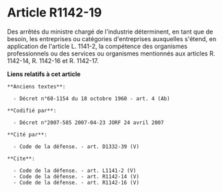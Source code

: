 # Article R1142-19

Des arrêtés du ministre chargé de l'industrie déterminent, en tant que de besoin, les entreprises ou catégories d'entreprises
auxquelles s'étend, en application de l'article L. 1141-2, la compétence des organismes professionnels ou des services ou
organismes mentionnés aux articles R. 1142-14, R. 1142-16 et R. 1142-17.

**Liens relatifs à cet article**

	**Anciens textes**:

	  - Décret n°60-1154 du 18 octobre 1960 - art. 4 (Ab)

	**Codifié par**:

	  - Décret n°2007-585 2007-04-23 JORF 24 avril 2007

	**Cité par**:

	  - Code de la défense. - art. D1332-39 (V)

	**Cite**:

	  - Code de la défense. - art. L1141-2 (V)
	  - Code de la défense. - art. R1142-14 (V)
	  - Code de la défense. - art. R1142-16 (V)
